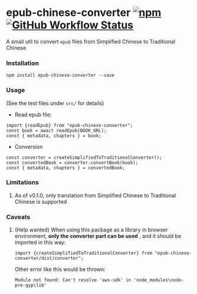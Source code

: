 # epub-chinese-converter [![npm](https://img.shields.io/npm/v/epub-chinese-converter)](https://www.npmjs.com/package/epub-chinese-converter) [![GitHub Workflow Status](https://img.shields.io/github/workflow/status/htbkoo/epub-chinese-converter/Node%20CI)](https://github.com/htbkoo/epub-chinese-converter/actions?query=workflow%3A%22Node+CI%22)

A small util to convert `epub` files from Simplified Chinese to Traditional Chinese

### Installation

`npm install epub-chinese-converter --save`

### Usage
(See the test files under `src/` for details)

- Read epub file: 
```
import {readEpub} from "epub-chinese-converter";
const book = await readEpub(BOOK_URL);
const { metadata, chapters } = book;
```

- Conversion
```
const converter = createSimplifiedToTraditionalConverter();
const convertedBook = converter.convertBook(book);
const { metadata, chapters } = convertedBook;
```

### Limitations
1. As of v0.1.0, only translation from Simplified Chinese to Traditional Chinese is supported

### Caveats
1. (Help wanted) When using this package as a library in browser environment, **only the converter part can be used** , and it should be imported in this way: 
    
    `import {createSimplifiedToTraditionalConverter} from "epub-chinese-converter/dist/converter";`
      
   Other error like this would be thrown:
   
   `Module not found: Can't resolve 'aws-sdk' in 'node_modules\node-pre-gyp\lib'`